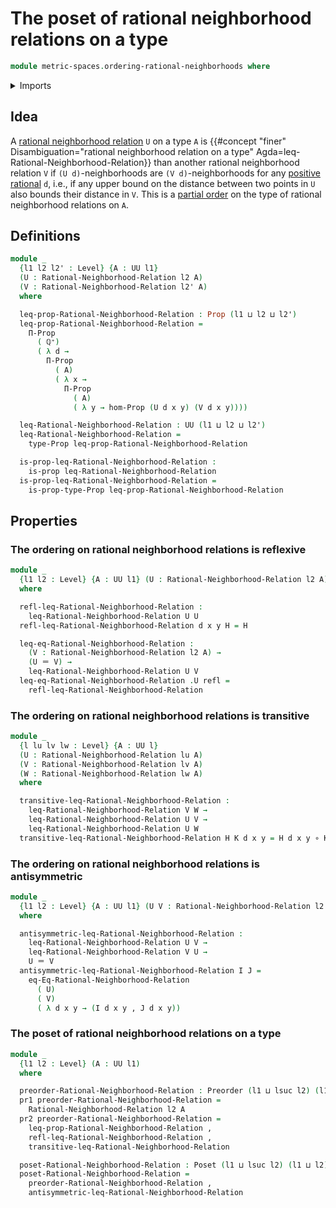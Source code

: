 # The poset of rational neighborhood relations on a type

```agda
module metric-spaces.ordering-rational-neighborhoods where
```

<details><summary>Imports</summary>

```agda
open import elementary-number-theory.positive-rational-numbers

open import foundation.binary-relations
open import foundation.dependent-pair-types
open import foundation.function-types
open import foundation.identity-types
open import foundation.propositions
open import foundation.universe-levels

open import metric-spaces.rational-neighborhoods

open import order-theory.posets
open import order-theory.preorders
```

</details>

## Idea

A [rational neighborhood relation](metric-spaces.rational-neighborhoods.md) `U`
on a type `A` is
{{#concept "finer" Disambiguation="rational neighborhood relation on a type" Agda=leq-Rational-Neighborhood-Relation}}
than another rational neighborhood relation `V` if `(U d)`-neighborhoods are
`(V d)`-neighborhoods for any
[positive rational](elementary-number-theory.positive-rational-numbers.md) `d`,
i.e., if any upper bound on the distance between two points in `U` also bounds
their distance in `V`. This is a [partial order](order-theory.posets.md) on the
type of rational neighborhood relations on `A`.

## Definitions

```agda
module _
  {l1 l2 l2' : Level} {A : UU l1}
  (U : Rational-Neighborhood-Relation l2 A)
  (V : Rational-Neighborhood-Relation l2' A)
  where

  leq-prop-Rational-Neighborhood-Relation : Prop (l1 ⊔ l2 ⊔ l2')
  leq-prop-Rational-Neighborhood-Relation =
    Π-Prop
      ( ℚ⁺)
      ( λ d →
        Π-Prop
          ( A)
          ( λ x →
            Π-Prop
              ( A)
              ( λ y → hom-Prop (U d x y) (V d x y))))

  leq-Rational-Neighborhood-Relation : UU (l1 ⊔ l2 ⊔ l2')
  leq-Rational-Neighborhood-Relation =
    type-Prop leq-prop-Rational-Neighborhood-Relation

  is-prop-leq-Rational-Neighborhood-Relation :
    is-prop leq-Rational-Neighborhood-Relation
  is-prop-leq-Rational-Neighborhood-Relation =
    is-prop-type-Prop leq-prop-Rational-Neighborhood-Relation
```

## Properties

### The ordering on rational neighborhood relations is reflexive

```agda
module _
  {l1 l2 : Level} {A : UU l1} (U : Rational-Neighborhood-Relation l2 A)
  where

  refl-leq-Rational-Neighborhood-Relation :
    leq-Rational-Neighborhood-Relation U U
  refl-leq-Rational-Neighborhood-Relation d x y H = H

  leq-eq-Rational-Neighborhood-Relation :
    (V : Rational-Neighborhood-Relation l2 A) →
    (U ＝ V) →
    leq-Rational-Neighborhood-Relation U V
  leq-eq-Rational-Neighborhood-Relation .U refl =
    refl-leq-Rational-Neighborhood-Relation
```

### The ordering on rational neighborhood relations is transitive

```agda
module _
  {l lu lv lw : Level} {A : UU l}
  (U : Rational-Neighborhood-Relation lu A)
  (V : Rational-Neighborhood-Relation lv A)
  (W : Rational-Neighborhood-Relation lw A)
  where

  transitive-leq-Rational-Neighborhood-Relation :
    leq-Rational-Neighborhood-Relation V W →
    leq-Rational-Neighborhood-Relation U V →
    leq-Rational-Neighborhood-Relation U W
  transitive-leq-Rational-Neighborhood-Relation H K d x y = H d x y ∘ K d x y
```

### The ordering on rational neighborhood relations is antisymmetric

```agda
module _
  {l1 l2 : Level} {A : UU l1} (U V : Rational-Neighborhood-Relation l2 A)
  where

  antisymmetric-leq-Rational-Neighborhood-Relation :
    leq-Rational-Neighborhood-Relation U V →
    leq-Rational-Neighborhood-Relation V U →
    U ＝ V
  antisymmetric-leq-Rational-Neighborhood-Relation I J =
    eq-Eq-Rational-Neighborhood-Relation
      ( U)
      ( V)
      ( λ d x y → (I d x y , J d x y))
```

### The poset of rational neighborhood relations on a type

```agda
module _
  {l1 l2 : Level} (A : UU l1)
  where

  preorder-Rational-Neighborhood-Relation : Preorder (l1 ⊔ lsuc l2) (l1 ⊔ l2)
  pr1 preorder-Rational-Neighborhood-Relation =
    Rational-Neighborhood-Relation l2 A
  pr2 preorder-Rational-Neighborhood-Relation =
    leq-prop-Rational-Neighborhood-Relation ,
    refl-leq-Rational-Neighborhood-Relation ,
    transitive-leq-Rational-Neighborhood-Relation

  poset-Rational-Neighborhood-Relation : Poset (l1 ⊔ lsuc l2) (l1 ⊔ l2)
  poset-Rational-Neighborhood-Relation =
    preorder-Rational-Neighborhood-Relation ,
    antisymmetric-leq-Rational-Neighborhood-Relation
```
